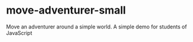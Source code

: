 # move-adventurer-small
Move an adventurer around a simple world. A simple demo for students of JavaScript
